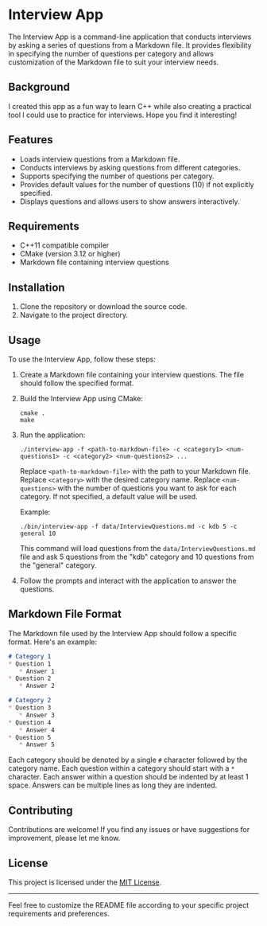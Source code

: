 # Interview App

The Interview App is a command-line application that conducts interviews by asking a series of questions from a Markdown file. It provides flexibility in specifying the number of questions per category and allows customization of the Markdown file to suit your interview needs.

## Background
I created this app as a fun way to learn C++ while also creating a practical tool I could use to practice for interviews. Hope you find it interesting!

## Features

- Loads interview questions from a Markdown file.
- Conducts interviews by asking questions from different categories.
- Supports specifying the number of questions per category.
- Provides default values for the number of questions (10) if not explicitly specified.
- Displays questions and allows users to show answers interactively.

## Requirements

- C++11 compatible compiler
- CMake (version 3.12 or higher)
- Markdown file containing interview questions

## Installation

1. Clone the repository or download the source code.
2. Navigate to the project directory.

## Usage

To use the Interview App, follow these steps:

1. Create a Markdown file containing your interview questions. The file should follow the specified format.
2. Build the Interview App using CMake:

   ```shell
   cmake .
   make
   ```

3. Run the application:

   ```shell
   ./interview-app -f <path-to-markdown-file> -c <category1> <num-questions1> -c <category2> <num-questions2> ...
   ```

   Replace `<path-to-markdown-file>` with the path to your Markdown file.
   Replace `<category>` with the desired category name.
   Replace `<num-questions>` with the number of questions you want to ask for each category. If not specified, a default value will be used.

   Example:

   ```shell
   ./bin/interview-app -f data/InterviewQuestions.md -c kdb 5 -c general 10
   ```

   This command will load questions from the `data/InterviewQuestions.md` file and ask 5 questions from the "kdb" category and 10 questions from the "general" category.

4. Follow the prompts and interact with the application to answer the questions.

## Markdown File Format

The Markdown file used by the Interview App should follow a specific format. Here's an example:

```markdown
# Category 1
* Question 1
   * Answer 1 
* Question 2
   * Answer 2 

# Category 2
* Question 3
   * Answer 3  
* Question 4
   * Answer 4    
* Question 5
   * Answer 5
```

Each category should be denoted by a single `#` character followed by the category name. Each question within a category should start with a `*` character. Each answer within a question should be indented by at least 1 space. Answers can be multiple lines as long they are indented.

## Contributing

Contributions are welcome! If you find any issues or have suggestions for improvement, please let me know.

## License

This project is licensed under the [MIT License](LICENSE).

---

Feel free to customize the README file according to your specific project requirements and preferences.
